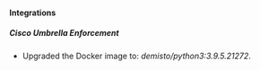 #### Integrations
##### Cisco Umbrella Enforcement
- Upgraded the Docker image to: *demisto/python3:3.9.5.21272*.
